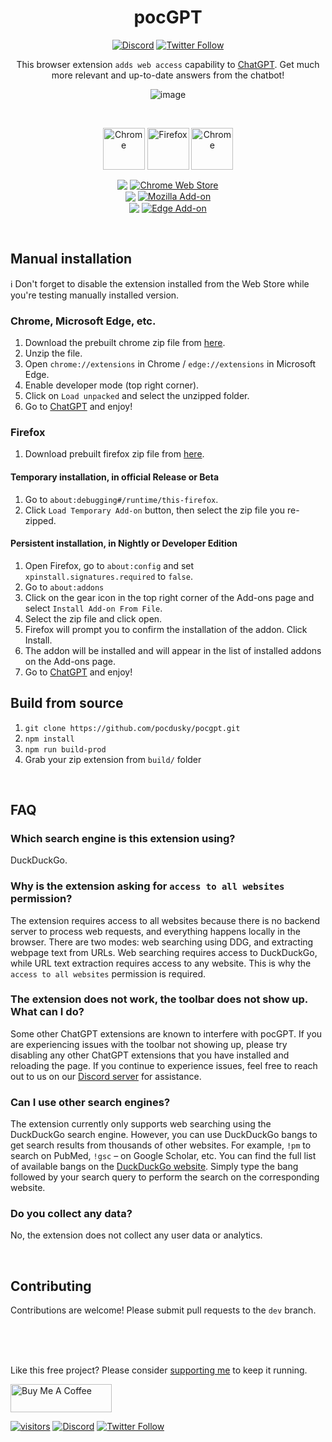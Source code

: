 [link-chrome]: https://chrome.google.com/webstore/detail/pocgpt/lpfemeioodjbpieminkklglpmhlngfcn 'Chrome Web Store'
[link-firefox]: https://addons.mozilla.org/en-US/firefox/addon/pocgpt/ 'Firefox Add-ons'
[link-edge]: https://microsoftedge.microsoft.com/addons/detail/arxivutils/pocgpt/ 'Edge Add-ons'

<div align="center">
<h1>pocGPT</h1>


[![Discord](https://img.shields.io/discord/1060110102188797992?color=green&label=Join%20server&logo=discord)](https://discord.gg/qbke8ca25P) [![Twitter Follow](https://img.shields.io/twitter/follow/pocdusky?label=follow%20me&style=social)](https://twitter.com/pocdusky)


This browser extension `adds web access` capability to [ChatGPT](https://chat.openai.com/). Get much more relevant and up-to-date answers from the chatbot!

![image](https://user-images.githubusercontent.com/10376289/238179608-e75ace44-e935-4dd1-8679-9fb982f1a3e6.png)


<br>

[<img src="https://user-images.githubusercontent.com/3750161/214147732-c75e96a4-48a4-4b64-b407-c2402e899a75.PNG" height="67" alt="Chrome" valign="middle">][link-chrome] [<img src="https://user-images.githubusercontent.com/3750161/214148610-acdef778-753e-470e-8765-6cc97bca85ed.png" height="67" alt="Firefox" valign="middle">][link-firefox] [<img src="https://user-images.githubusercontent.com/3750161/233201810-d1026855-0482-44c8-b1ec-c7247134473e.png" height="67" alt="Chrome" valign="middle">][link-edge]


[<img valign="middle" src="https://img.shields.io/chrome-web-store/v/lpfemeioodjbpieminkklglpmhlngfcn.svg">][link-chrome] [<img valign="middle" alt="Chrome Web Store" src="https://img.shields.io/chrome-web-store/users/lpfemeioodjbpieminkklglpmhlngfcn?color=blue">][link-chrome]
<br>
[<img valign="middle" src="https://img.shields.io/amo/v/web-chatgpt">][link-firefox]
[<img valign="middle" alt="Mozilla Add-on" src="https://img.shields.io/amo/users/web-chatgpt">][link-firefox]
<br>
[<img valign="middle" src="https://img.shields.io/badge/dynamic/json?label=edge%20add-on&prefix=v&query=%24.version&url=https%3A%2F%2Fmicrosoftedge.microsoft.com%2Faddons%2Fgetproductdetailsbycrxid%2Fflahobhjikkpnpohomeckhdjjkkkkmoc">][link-edge]
[<img valign="middle" alt="Edge Add-on" src="https://img.shields.io/badge/dynamic/json?label=users&query=%24.activeInstallCount&url=https%3A%2F%2Fmicrosoftedge.microsoft.com%2Faddons%2Fgetproductdetailsbycrxid%2Fflahobhjikkpnpohomeckhdjjkkkkmoc">][link-edge]
</div>
<br>



## Manual installation

  ℹ️ Don't forget to disable the extension installed from the Web Store while you're testing manually installed version.
  
  ### Chrome, Microsoft Edge, etc.
  1. Download the prebuilt chrome zip file from [here](build).
  2. Unzip the file.
  3. Open `chrome://extensions` in Chrome / `edge://extensions` in Microsoft Edge.
  4. Enable developer mode (top right corner).
  5. Click on `Load unpacked` and select the unzipped folder.
  6. Go to [ChatGPT](https://chat.openai.com/chat/) and enjoy!

  ### Firefox
  1. Download prebuilt firefox zip file from [here](build).
  
  #### Temporary installation, in official Release or Beta
  1. Go to `about:debugging#/runtime/this-firefox`.
  2. Click `Load Temporary Add-on` button, then select the zip file you re-zipped.

  #### Persistent installation, in Nightly or Developer Edition
  1. Open Firefox, go to `about:config` and set `xpinstall.signatures.required` to `false`.
  2. Go to `about:addons`
  3. Click on the gear icon in the top right corner of the Add-ons page and select `Install Add-on From File`.
  4. Select the zip file and click open.
  5. Firefox will prompt you to confirm the installation of the addon. Click Install.
  6. The addon will be installed and will appear in the list of installed addons on the Add-ons page.
  7. Go to [ChatGPT](https://chat.openai.com/chat/) and enjoy!


## Build from source

1. `git clone https://github.com/pocdusky/pocgpt.git`
2. `npm install`
3. `npm run build-prod`
4. Grab your zip extension from `build/` folder

<br>

## FAQ

### Which search engine is this extension using?
DuckDuckGo.

### Why is the extension asking for `access to all websites` permission?
The extension requires access to all websites because there is no backend server to process web requests, and everything happens locally in the browser. There are two modes: web searching using DDG, and extracting webpage text from URLs. Web searching requires access to DuckDuckGo, while URL text extraction requires access to any website. This is why the `access to all websites` permission is required.

### The extension does not work, the toolbar does not show up. What can I do?
Some other ChatGPT extensions are known to interfere with pocGPT. If you are experiencing issues with the toolbar not showing up, please try disabling any other ChatGPT extensions that you have installed and reloading the page. If you continue to experience issues, feel free to reach out to us on our [Discord server](https://discord.gg/qbke8ca25P) for assistance.

### Can I use other search engines?
The extension currently only supports web searching using the DuckDuckGo search engine. However, you can use DuckDuckGo bangs to get search results from thousands of other websites. For example, `!pm` to search on PubMed, `!gsc` – on Google Scholar, etc. You can find the full list of available bangs on the [DuckDuckGo website](https://duckduckgo.com/bangs). Simply type the bang followed by your search query to perform the search on the corresponding website.

### Do you collect any data?
No, the extension does not collect any user data or analytics.

<br>

## Contributing

Contributions are welcome! Please submit pull requests to the `dev` branch.

<br><br><br>


Like this free project? Please consider [supporting me](https://www.buymeacoffee.com/pocdusky) to keep it running.

[<a href="https://www.buymeacoffee.com/pocdusky" target="_blank"><img src="https://cdn.buymeacoffee.com/buttons/v2/default-yellow.png" height="45px" width="162px" alt="Buy Me A Coffee"></a>](https://www.buymeacoffee.com/pocdusky)

[![visitors](https://visitor-badge.glitch.me/badge?page_id=qunash/chatgpt-advanced)](https://visitor-badge.glitch.me) [![Discord](https://img.shields.io/discord/1060110102188797992?color=green&label=Join%20server&logo=discord)](https://discord.gg/qbke8ca25P) [![Twitter Follow](https://img.shields.io/twitter/follow/pocdusky?label=follow%20me&style=social)](https://twitter.com/pocdusky)
